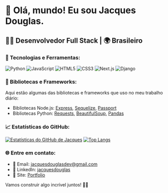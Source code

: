 
# 👋 Olá, mundo! Eu sou Jacques Douglas.

## 👨‍💻 Desenvolvedor Full Stack | 🌍 Brasileiro

### 🔧 Tecnologias e Ferramentas:

![Python](https://img.shields.io/badge/-Python-3776AB?style=flat-square&logo=python&logoColor=white)
![JavaScript](https://img.shields.io/badge/-JavaScript-F7DF1E?style=flat-square&logo=javascript&logoColor=black)
![HTML5](https://img.shields.io/badge/-HTML5-E34F26?style=flat-square&logo=html5&logoColor=white)
![CSS3](https://img.shields.io/badge/-CSS3-1572B6?style=flat-square&logo=css3)
![Next.js](https://img.shields.io/badge/-Next.js-000000?style=flat-square&logo=next.js)
![Django](https://img.shields.io/badge/-Django-092E20?style=flat-square&logo=django)

### 📘 Bibliotecas e Frameworks:

Aqui estão algumas das bibliotecas e frameworks que uso no meu trabalho diário:

- Bibliotecas Node.js: [Express](https://expressjs.com/), [Sequelize](https://sequelize.org/), [Passport](http://www.passportjs.org/)
- Bibliotecas Python: [Requests](https://docs.python-requests.org/en/master/), [BeautifulSoup](https://www.crummy.com/software/BeautifulSoup/bs4/doc/), [Pandas](https://pandas.pydata.org/)

### 📈 Estatísticas do GitHub:

[![Estatísticas do GitHub de Jacques](https://github-readme-stats.vercel.app/api?username=jacquesdouglasdev&hide=prs,issues,contribs&show_icons=true&theme=dracula)](https://github.com/anuraghazra/github-readme-stats)
[![Top Langs](https://github-readme-stats.vercel.app/api/top-langs/?username=jacquesdouglasdev)](https://github.com/anuraghazra/github-readme-stats)

### 🌐 Entre em contato:

- 📧 Email: [jacquesdouglasdev@gmail.com](mailto:jacquesdouglasdev@gmail.com)
- 💼 LinkedIn: [jacquesdouglas](https://www.linkedin.com/in/jacques-silva/)
- 📁 Site: [Portfolio](https://jacquesdouglasdev.github.io/sobre-mim/)

Vamos construir algo incrível juntos! 💪🚀

